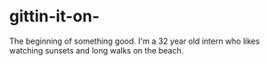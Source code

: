 # gittin-it-on-
The beginning of something good.
I'm a 32 year old intern who likes watching sunsets and long walks on the beach.
